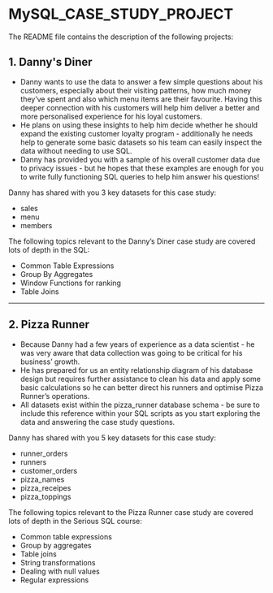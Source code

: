 # MySQL_CASE_STUDY_PROJECT
The README file contains the description of the following projects:

## 1. Danny's Diner

- Danny wants to use the data to answer a few simple questions about his customers, especially about their visiting patterns, how much money they’ve spent and also which menu items are their favourite. Having this deeper connection with his customers will help him deliver a better and more personalised experience for his loyal customers.
- He plans on using these insights to help him decide whether he should expand the existing customer loyalty program - additionally he needs help to generate some basic datasets so his team can easily inspect the data without needing to use SQL.
- Danny has provided you with a sample of his overall customer data due to privacy issues - but he hopes that these examples are enough for you to write fully functioning SQL queries to help him answer his questions!

 Danny has shared with you 3 key datasets for this case study:
  -	sales
  -	menu
  -	members

 The following topics relevant to the Danny’s Diner case study are covered lots of depth in the SQL:
   -	Common Table Expressions
   -	Group By Aggregates
   -	Window Functions for ranking
   -	Table Joins

--------------------------------------------------------------------------------------------------------

## 2. Pizza Runner
- Because Danny had a few years of experience as a data scientist - he was very aware that data collection was going to be critical for his business’ growth.
- He has prepared for us an entity relationship diagram of his database design but requires further assistance to clean his data and apply some basic calculations so he can better direct his runners and optimise Pizza Runner’s operations.
- All datasets exist within the pizza_runner database schema - be sure to include this reference within your SQL scripts as you start exploring the data and answering the case study questions.

 Danny has shared with you 5 key datasets for this case study:
  -	runner_orders
  -	runners
  -	customer_orders
  -	pizza_names
  -	pizza_receipes
  -	pizza_toppings


 The following topics relevant to the Pizza Runner case study are covered lots of depth in the Serious SQL course:
  -	Common table expressions
  -	Group by aggregates
  -	Table joins
  -	String transformations
  -	Dealing with null values
  -	Regular expressions





  

